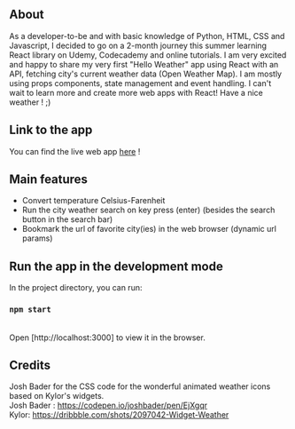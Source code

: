 ## About

As a developer-to-be and with basic knowledge of Python, HTML, CSS and Javascript, I decided to go on a 2-month journey this summer learning React library on Udemy, Codecademy and online tutorials.
I am very excited and happy to share my very first "Hello Weather" app using React with an API, fetching city's current weather data (Open Weather Map). I am mostly using props components, state management and event handling. I can't wait to learn more and create more web apps with React! Have a nice weather ! ;)

## Link to the app

You can find the live web app [here](https://luluvann.github.io/react-weather-app/website/) !

## Main features

* Convert temperature Celsius-Farenheit
* Run the city weather search on key press (enter) (besides the search button in the search bar)
* Bookmark the url of favorite city(ies) in the web browser (dynamic url params)


## Run the app in the development mode

In the project directory, you can run:

### `npm start`

<br />
Open [http://localhost:3000] to view it in the browser.

## Credits

Josh Bader for the CSS code for the wonderful animated weather icons based on Kylor's widgets. <br/>
Josh Bader : https://codepen.io/joshbader/pen/EjXgqr <br/>
Kylor: https://dribbble.com/shots/2097042-Widget-Weather
